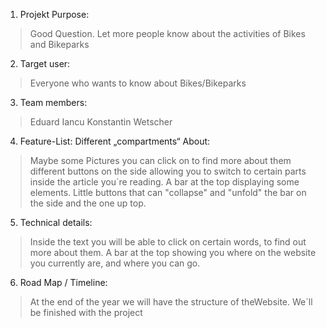 1. Projekt Purpose: 
> Good Question. Let more people know about the activities of Bikes and Bikeparks
2. Target user:
> Everyone who wants to know about Bikes/Bikeparks
3. Team members:
> Eduard Iancu
> Konstantin Wetscher
4. Feature-List: Different „compartments“ About:
> Maybe some Pictures you can click on to find more about them
> different buttons on the side allowing you to switch to certain parts inside the article you´re reading.
> A bar at the top displaying some elements.
>Little buttons that can "collapse" and "unfold" the bar on the side and the one up top.
5. Technical details:
> Inside the text you will be able to click on certain words, to find out more about them.
> A bar at the top showing you where on the website you currently are, and where you can go.
6. Road Map / Timeline:
> At the end of the year we will have the structure of theWebsite. We´ll be finished with the project 
